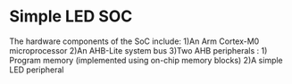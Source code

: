 # Simple LED SOC
The hardware components of the SoC include: 
1)An Arm Cortex-M0 microprocessor 
2)An AHB-Lite system bus 
3)Two AHB peripherals : 
    1) Program memory (implemented using on-chip memory blocks) 
    2)A simple LED peripheral
